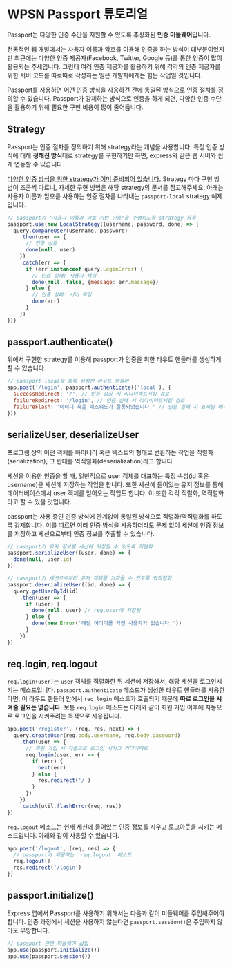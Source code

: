 # WPSN Passport 튜토리얼

Passport는 다양한 인증 수단을 지원할 수 있도록 추상화된 **인증 미들웨어**입니다.

전통적인 웹 개발에서는 사용자 이름과 암호를 이용해 인증을 하는 방식이 대부분이었지만 최근에는 다양한 인증 제공자(Facebook, Twitter, Google 등)를 통한 인증이 많이 활용되는 추세입니다. 그런데 여러 인증 제공자를 활용하기 위해 각각의 인증 제공자를 위한 서버 코드를 따로따로 작성하는 일은 개발자에게는 힘든 작업일 것입니다.

Passport를 사용하면 어떤 인증 방식을 사용하건 간에 통일된 방식으로 인증 절차를 정의할 수 있습니다. Passport가 강제하는 방식으로 인증을 하게 되면, 다양한 인증 수단을 활용하기 위해 필요한 구현 비용이 많이 줄어듭니다.

## Strategy

Passport는 인증 절차를 정의하기 위해 strategy라는 개념을 사용합니다. 특정 인증 방식에 대해 **정해진 방식**대로 strategy를 구현하기만 하면, express와 같은 웹 서버와 쉽게 연동할 수 있습니다.

[다양한 인증 방식을 위한 strategy가 이미 준비되어 있습니다.](http://passportjs.org/) Strategy 마다 구현 방법이 조금씩 다르니, 자세한 구현 방법은 해당 strategy의 문서를 참고해주세요. 아래는 사용자 이름과 암호를 사용하는 인증 절차를 나타내는 `passport-local` strategy 예제입니다.

```js
// passport가 "사용자 이름과 암호 기반 인증"을 수행하도록 strategy 등록
passport.use(new LocalStrategy((username, password, done) => {
  query.compareUser(username, password)
    .then(user => {
      // 인증 성공
      done(null, user)
    })
    .catch(err => {
      if (err instanceof query.LoginError) {
        // 인증 실패: 사용자 책임
        done(null, false, {message: err.message})
      } else {
        // 인증 실패: 서버 책임
        done(err)
      }
    })
}))
```

## passport.authenticate()

위에서 구현한 strategy를 이용해 passport가 인증을 위한 라우트 핸들러를 생성하게 할 수 있습니다.

```js
// passport-local을 통해 생성한 라우트 핸들러
app.post('/login', passport.authenticate(('local'), {
  successRedirect: '/', // 인증 성공 시 리다이렉트시킬 경로
  failureRedirect: '/login', // 인증 실패 시 리다이렉트시킬 경로
  failureFlash: '아이디 혹은 패스워드가 잘못되었습니다.' // 인증 실패 시 표시할 메시지
}))
```

## serializeUser, deserializeUser

프로그램 상의 어떤 객체를 바이너리 혹은 텍스트의 형태로 변환하는 작업을 직렬화(serialization), 그 반대를 역직렬화(deserialization)라고 합니다.

세션을 이용한 인증을 할 때, 일반적으로 user 객체를 대표하는 특정 속성(id 혹은 username)을 세션에 저장하는 작업을 합니다. 또한 세션에 들어있는 유저 정보를 통해 데이터베이스에서 user 객체를 얻어오는 작업도 합니다. 이 또한 각각 직렬화, 역직렬화라고 할 수 있을 것입니다.

passport는 사용 중인 인증 방식에 관계없이 통일된 방식으로 직렬화/역직렬화를 하도록 강제합니다. 이를 따르면 여러 인증 방식을 사용하더라도 문제 없이 세션에 인증 정보를 저장하고 세션으로부터 인증 정보를 추출할 수 있습니다.

```js
// passport가 유저 정보를 세션에 저장할 수 있도록 직렬화
passport.serializeUser((user, done) => {
  done(null, user.id)
})

// passport가 세션으로부터 유저 객체를 가져올 수 있도록 역직렬화
passport.deserializeUser((id, done) => {
  query.getUserById(id)
    .then(user => {
      if (user) {
        done(null, user) // req.user에 저장됨
      } else {
        done(new Error('해당 아이디를 가진 사용자가 없습니다.'))
      }
    })
})
```

## req.login, req.logout

`req.login(user)`는 `user` 객체를 직렬화한 뒤 세션에 저장해서, 해당 세션을 로그인시키는 메소드입니다. `passport.authenticate` 메소드가 생성한 라우트 핸들러를 사용한다면, 이 라우트 핸들러 안에서 `req.login` 메소드가 호출되기 때문에 **따로 로그인을 시켜줄 필요는 없습니다.** 보통 `req.login` 메소드는 아래와 같이 회원 가입 이후에 자동으로 로그인을 시켜주려는 목적으로 사용됩니다.

```js
app.post('/register', (req, res, next) => {
  query.createUser(req.body.username, req.body.password)
    .then(user => {
      // 회원 가입 시 자동으로 로그인 시키고 리다이렉트
      req.login(user, err => {
        if (err) {
          next(err)
        } else {
          res.redirect('/')
        }
      })
    })
    .catch(util.flashError(req, res))
})
```

`req.logout` 메소드는 현재 세션에 들어있는 인증 정보를 지우고 로그아웃을 시키는 메소드입니다. 아래와 같이 사용할 수 있습니다.

```js
app.post('/logout', (req, res) => {
  // passport가 제공하는 `req.logout` 메소드
  req.logout()
  res.redirect('/login')
})
```

## passport.initialize()

Express 앱에서 Passport를 사용하기 위해서는 다음과 같이 미들웨어를 주입해주어야 합니다. 인증 과정에서 세션을 사용하지 않는다면 `passport.session()`은 주입하지 않아도 무방합니다.

```js
// passport 관련 미들웨어 삽입
app.use(passport.initialize())
app.use(passport.session())
```